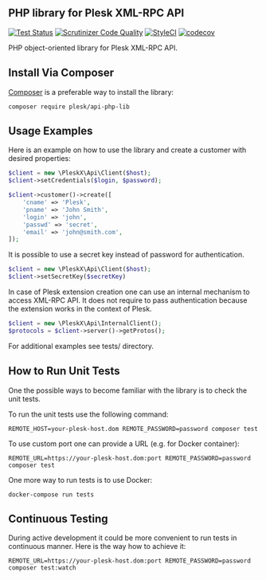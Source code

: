 ## PHP library for Plesk XML-RPC API

[![Test Status](https://github.com/plesk/api-php-lib/actions/workflows/test.yml/badge.svg)](https://github.com/plesk/api-php-lib/actions/workflows/test.yml)
[![Scrutinizer Code Quality](https://scrutinizer-ci.com/g/plesk/api-php-lib/badges/quality-score.png?b=master)](https://scrutinizer-ci.com/g/plesk/api-php-lib/?branch=master)
[![StyleCI](https://styleci.io/repos/26514840/shield?branch=master)](https://styleci.io/repos/26514840)
[![codecov](https://codecov.io/gh/plesk/api-php-lib/branch/master/graph/badge.svg?token=5Kwbddpdeb)](https://codecov.io/gh/plesk/api-php-lib)

PHP object-oriented library for Plesk XML-RPC API.

## Install Via Composer

[Composer](https://getcomposer.org/) is a preferable way to install the library:

`composer require plesk/api-php-lib`

## Usage Examples

Here is an example on how to use the library and create a customer with desired properties:
```php
$client = new \PleskX\Api\Client($host);
$client->setCredentials($login, $password);

$client->customer()->create([
    'cname' => 'Plesk',
    'pname' => 'John Smith',
    'login' => 'john',
    'passwd' => 'secret',
    'email' => 'john@smith.com',
]);
```

It is possible to use a secret key instead of password for authentication.

```php
$client = new \PleskX\Api\Client($host);
$client->setSecretKey($secretKey)
```

In case of Plesk extension creation one can use an internal mechanism to access XML-RPC API. It does not require to pass authentication because the extension works in the context of Plesk.

```php
$client = new \PleskX\Api\InternalClient();
$protocols = $client->server()->getProtos();
```

For additional examples see tests/ directory.

## How to Run Unit Tests

One the possible ways to become familiar with the library is to check the unit tests.

To run the unit tests use the following command:

`REMOTE_HOST=your-plesk-host.dom REMOTE_PASSWORD=password composer test`

To use custom port one can provide a URL (e.g. for Docker container):

`REMOTE_URL=https://your-plesk-host.dom:port REMOTE_PASSWORD=password composer test`

One more way to run tests is to use Docker:

`docker-compose run tests`

## Continuous Testing

During active development it could be more convenient to run tests in continuous manner. Here is the way how to achieve it:

`REMOTE_URL=https://your-plesk-host.dom:port REMOTE_PASSWORD=password composer test:watch`
